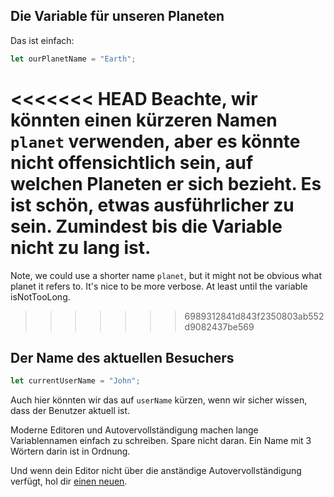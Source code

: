 ## Die Variable für unseren Planeten

Das ist einfach:

```js
let ourPlanetName = "Earth";
```

<<<<<<< HEAD
Beachte, wir könnten einen kürzeren Namen `planet` verwenden, aber es könnte nicht offensichtlich sein, auf welchen Planeten er sich bezieht. Es ist schön, etwas ausführlicher zu sein. Zumindest bis die Variable nicht zu lang ist.
=======
Note, we could use a shorter name `planet`, but it might not be obvious what planet it refers to. It's nice to be more verbose. At least until the variable isNotTooLong.
>>>>>>> 6989312841d843f2350803ab552d9082437be569

## Der Name des aktuellen Besuchers

```js
let currentUserName = "John";
```

Auch hier könnten wir das auf `userName` kürzen, wenn wir sicher wissen, dass der Benutzer aktuell ist.

Moderne Editoren und Autovervollständigung machen lange Variablennamen einfach zu schreiben. Spare nicht daran. Ein Name mit 3 Wörtern darin ist in Ordnung.

Und wenn dein Editor nicht über die anständige Autovervollständigung verfügt, hol dir [einen neuen](/code-editors).

